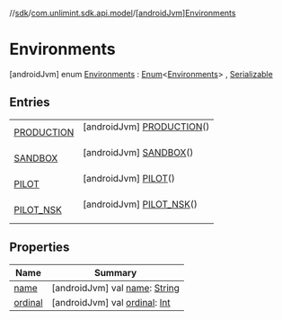 //[sdk](../../../index.md)/[com.unlimint.sdk.api.model](../index.md)/[[androidJvm]Environments](index.md)



# Environments  
 [androidJvm] enum [Environments](index.md) : [Enum](https://kotlinlang.org/api/latest/jvm/stdlib/kotlin/-enum/index.html)<[Environments](index.md)> , [Serializable](https://developer.android.com/reference/kotlin/java/io/Serializable.html)   


## Entries  
  
| | |
|---|---|
| <a name="com.unlimint.sdk.api.model/Environments.PRODUCTION///PointingToDeclaration/"></a>[PRODUCTION](-p-r-o-d-u-c-t-i-o-n/index.md)| <a name="com.unlimint.sdk.api.model/Environments.PRODUCTION///PointingToDeclaration/"></a> [androidJvm] [PRODUCTION](-p-r-o-d-u-c-t-i-o-n/index.md)()  <br>   <br>|
| <a name="com.unlimint.sdk.api.model/Environments.SANDBOX///PointingToDeclaration/"></a>[SANDBOX](-s-a-n-d-b-o-x/index.md)| <a name="com.unlimint.sdk.api.model/Environments.SANDBOX///PointingToDeclaration/"></a> [androidJvm] [SANDBOX](-s-a-n-d-b-o-x/index.md)()  <br>   <br>|
| <a name="com.unlimint.sdk.api.model/Environments.PILOT///PointingToDeclaration/"></a>[PILOT](-p-i-l-o-t/index.md)| <a name="com.unlimint.sdk.api.model/Environments.PILOT///PointingToDeclaration/"></a> [androidJvm] [PILOT](-p-i-l-o-t/index.md)()  <br>   <br>|
| <a name="com.unlimint.sdk.api.model/Environments.PILOT_NSK///PointingToDeclaration/"></a>[PILOT_NSK](-p-i-l-o-t_-n-s-k/index.md)| <a name="com.unlimint.sdk.api.model/Environments.PILOT_NSK///PointingToDeclaration/"></a> [androidJvm] [PILOT_NSK](-p-i-l-o-t_-n-s-k/index.md)()  <br>   <br>|


## Properties  
  
|  Name |  Summary | 
|---|---|
| <a name="com.unlimint.sdk.api.model/Environments/name/#/PointingToDeclaration/"></a>[name](index.md#%5Bcom.unlimint.sdk.api.model%2FEnvironments%2Fname%2F%23%2FPointingToDeclaration%2F%5D%2FProperties%2F-1045511174)| <a name="com.unlimint.sdk.api.model/Environments/name/#/PointingToDeclaration/"></a> [androidJvm] val [name](index.md#%5Bcom.unlimint.sdk.api.model%2FEnvironments%2Fname%2F%23%2FPointingToDeclaration%2F%5D%2FProperties%2F-1045511174): [String](https://kotlinlang.org/api/latest/jvm/stdlib/kotlin/-string/index.html)   <br>|
| <a name="com.unlimint.sdk.api.model/Environments/ordinal/#/PointingToDeclaration/"></a>[ordinal](index.md#%5Bcom.unlimint.sdk.api.model%2FEnvironments%2Fordinal%2F%23%2FPointingToDeclaration%2F%5D%2FProperties%2F-1045511174)| <a name="com.unlimint.sdk.api.model/Environments/ordinal/#/PointingToDeclaration/"></a> [androidJvm] val [ordinal](index.md#%5Bcom.unlimint.sdk.api.model%2FEnvironments%2Fordinal%2F%23%2FPointingToDeclaration%2F%5D%2FProperties%2F-1045511174): [Int](https://kotlinlang.org/api/latest/jvm/stdlib/kotlin/-int/index.html)   <br>|

